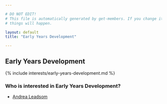 ```yaml
---

# DO NOT EDIT!
# This file is automatically generated by get-members. If you change it, bad
# things will happen.

layout: default
title: "Early Years Development"

---
```


## Early Years Development

{% include interests/early-years-development.md %}

### Who is interested in Early Years Development?


* [Andrea Leadsom](/members/andrea-leadsom.html)
